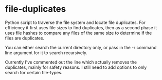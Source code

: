 # file-duplicates

Python script to traverse the file system and locate file duplicates. For efficiency it first uses file sizes to find duplicates, then as a second phase it uses file hashes to compare any files of the same size to determine if the files are duplicates.

You can either search the current directory only, or pass in the -r command line argument for it to search recursively.

Currently I've commented out the line which actually removes the duplicates, mainly for safety reasons. I still need to add options to only search for certain file-types.
